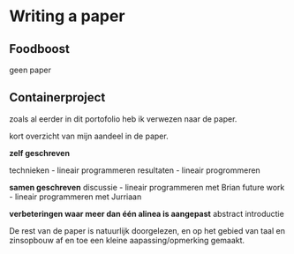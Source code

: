 # Writing a paper

## Foodboost

geen paper

## Containerproject

zoals al eerder in dit portofolio heb ik verwezen naar de paper. 

kort overzicht van mijn aandeel in de paper.

**zelf geschreven**

technieken - lineair programmeren
resultaten - lineair progrommeren

**samen geschreven**
discussie - lineair programmeren met Brian
future work - lineair programmeren met Jurriaan

**verbeteringen waar meer dan één alinea is aangepast**
abstract
introductie

De rest van de paper is natuurlijk doorgelezen, en op het gebied van taal en zinsopbouw af en toe een kleine aapassing/opmerking gemaakt.
